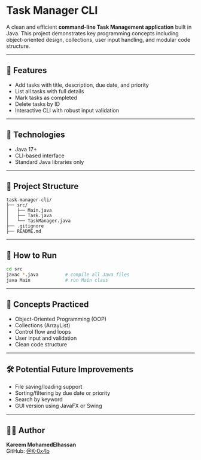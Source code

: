 # Task Manager CLI

A clean and efficient **command-line Task Management application** built in Java. This project demonstrates key programming concepts including object-oriented design, collections, user input handling, and modular code structure.

---

## 📌 Features

- Add tasks with title, description, due date, and priority
- List all tasks with full details
- Mark tasks as completed
- Delete tasks by ID
- Interactive CLI with robust input validation

---

## 🚀 Technologies

- Java 17+
- CLI-based interface
- Standard Java libraries only

---

## 📁 Project Structure

```
task-manager-cli/
├── src/
│   ├── Main.java
│   ├── Task.java
│   └── TaskManager.java
├── .gitignore
├── README.md
```

---

## 🧪 How to Run
```bash
cd src
javac *.java          # compile all Java files
java Main             # run Main class
```
---

## 🧠 Concepts Practiced

- Object-Oriented Programming (OOP)
- Collections (ArrayList)
- Control flow and loops
- User input and validation
- Clean code structure

---

## 🛠️ Potential Future Improvements

- File saving/loading support
- Sorting/filtering by due date or priority
- Search by keyword
- GUI version using JavaFX or Swing

---

## 👨‍💻 Author

**Kareem MohamedElhassan**  
GitHub: [@K-0x4b](https://github.com/K-0x4b)
